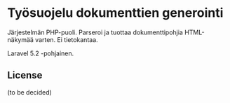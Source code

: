 # Työsuojelu dokumenttien generointi

Järjestelmän PHP-puoli. Parseroi ja tuottaa dokumenttipohjia HTML-näkymää varten. Ei tietokantaa.

Laravel 5.2 -pohjainen.

## License

(to be decided)
